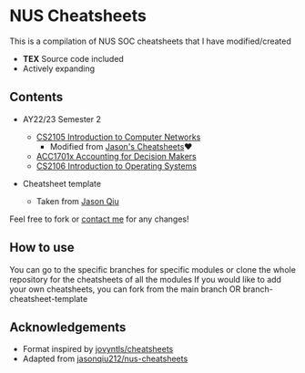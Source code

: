 # NUS Cheatsheets
This is a compilation of NUS SOC cheatsheets that I have modified/created
- **TEX** Source code included
- Actively expanding

## Contents
- AY22/23 Semester 2
  - [CS2105 Introduction to Computer Networks](CS2105/cs2105-cheatsheet.pdf)
    - Modified from [Jason's Cheatsheets](https://github.com/jasonqiu212/nus-cheatsheets/tree/main/CS2105)❤️
  - [ACC1701x Accounting for Decision Makers](ACC1701x/acc1701x-cheatsheet.pdf)
  - [CS2106 Introduction to Operating Systems](CS2106/cs2106-cheatsheet.pdf)

- Cheatsheet template
    - Taken from [Jason Qiu](https://github.com/jasonqiu212)

Feel free to fork or [contact me](vincent_pang@u.nus.edu) for any changes! 

## How to use

You can go to the specific branches for specific modules or clone the whole repository for the cheatsheets of all the modules
If you would like to add your own cheatsheets, you can fork from the main branch OR branch-cheatsheet-template

## Acknowledgements

- Format inspired by [jovyntls/cheatsheets](https://github.com/jovyntls/cheatsheets)
- Adapted from [jasonqiu212/nus-cheatsheets](https://github.com/jasonqiu212/nus-cheatsheets)
